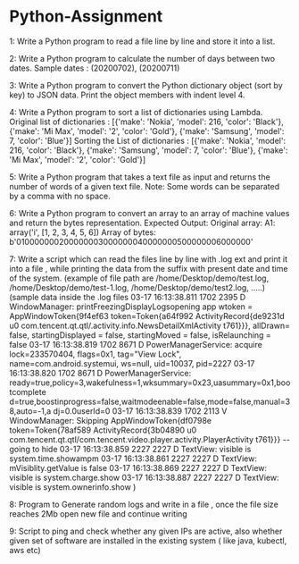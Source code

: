 # Python-Assignment

1: Write a Python program to read a file line by line and store it into a list.

2: Write a Python program to calculate the number of days between two dates.
 Sample dates : (20200702), (20200711)
 
3: Write a Python program to convert the Python dictionary object (sort by key) to
JSON data. Print the object members with indent level 4.

4: Write a Python program to sort a list of dictionaries using Lambda.
 Original list of dictionaries :
 [{'make': 'Nokia', 'model': 216, 'color': 'Black'}, {'make': 'Mi Max', 'model': '2',
'color': 'Gold'}, {'make': 'Samsung', 'model': 7, 'color': 'Blue'}]
 Sorting the List of dictionaries :
 [{'make': 'Nokia', 'model': 216, 'color': 'Black'}, {'make': 'Samsung', 'model': 7,
'color': 'Blue'}, {'make': 'Mi Max', 'model': '2', 'color': 'Gold'}]

5: Write a Python program that takes a text file as input and returns the number of
words of a given text file.
Note: Some words can be separated by a comma with no space.

6: Write a Python program to convert an array to an array of machine values and
return the bytes representation.
Expected Output:
Original array:
A1: array('i', [1, 2, 3, 4, 5, 6])
Array of bytes: b'010000000200000003000000040000000500000006000000'

7: Write a script which can read the files line by line with .log ext and print it into a
file , while printing the data from the suffix with present date and time of the system.
 (example of file path are /home/Desktop/demo/test.log,
/home/Desktop/demo/test-1.log, /home/Desktop/demo/test2.log, .....)
 (sample data inside the .log files
 03-17 16:13:38.811 1702 2395 D WindowManager:
printFreezingDisplayLogsopening app wtoken = AppWindowToken{9f4ef63
token=Token{a64f992 ActivityRecord{de9231d u0
com.tencent.qt.qtl/.activity.info.NewsDetailXmlActivity t761}}}, allDrawn= false,
startingDisplayed = false, startingMoved = false, isRelaunching = false
 03-17 16:13:38.819 1702 8671 D PowerManagerService: acquire lock=233570404,
flags=0x1, tag="View Lock", name=com.android.systemui, ws=null, uid=10037,
pid=2227
 03-17 16:13:38.820 1702 8671 D PowerManagerService:
ready=true,policy=3,wakefulness=1,wksummary=0x23,uasummary=0x1,bootcomplete
d=true,boostinprogress=false,waitmodeenable=false,mode=false,manual=38,auto=-1,a
dj=0.0userId=0
 03-17 16:13:38.839 1702 2113 V WindowManager: Skipping
AppWindowToken{df0798e token=Token{78af589 ActivityRecord{3b04890 u0
com.tencent.qt.qtl/com.tencent.video.player.activity.PlayerActivity t761}}} -- going to
hide
 03-17 16:13:38.859 2227 2227 D TextView: visible is system.time.showampm
 03-17 16:13:38.861 2227 2227 D TextView: mVisiblity.getValue is false
 03-17 16:13:38.869 2227 2227 D TextView: visible is system.charge.show
 03-17 16:13:38.887 2227 2227 D TextView: visible is system.ownerinfo.show
 )
 
8: Program to Generate random logs and write in a file , once the file size reaches 2Mb
open new file and continue writing

9: Script to ping and check whether any given IPs are active, also whether given set of
software are installed in the existing system ( like java, kubectl, aws etc)
